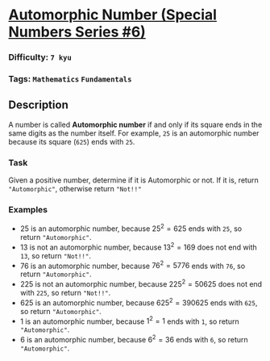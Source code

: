 # [Automorphic Number (Special Numbers Series #6)](https://www.codewars.com/kata/5a58d889880385c2f40000aa)

### Difficulty: `7 kyu`

### Tags: `Mathematics` `Fundamentals`

## Description

A number is called **Automorphic number** if and only if its square ends in the same digits as the number itself. For example, `25` is an automorphic number because its square (`625`) ends with `25`.

### Task

Given a positive number, determine if it is Automorphic or not. If it is, return `"Automorphic"`, otherwise return `"Not!!"`

### Examples

- 25 is an automorphic number, because $25^2=625$ ends with `25`, so return `"Automorphic"`.
- 13 is not an automorphic number, because $13^2=169$ does not end with `13`, so return `"Not!!"`.
- 76 is an automorphic number, because $76^2=5776$ ends with `76`, so return `"Automorphic"`.
- 225 is not an automorphic number, because $225^2=50625$ does not end with `225`, so return `"Not!!"`.
- 625 is an automorphic number, because $625^2=390625$ ends with `625`, so return `"Automorphic"`.
- 1 is an automorphic number, because $1^2=1$ ends with `1`, so return `"Automorphic"`.
- 6 is an automorphic number, because $6^2=36$ ends with `6`, so return `"Automorphic"`.